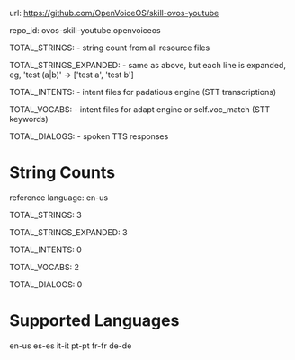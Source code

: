url: https://github.com/OpenVoiceOS/skill-ovos-youtube

repo_id: ovos-skill-youtube.openvoiceos

TOTAL_STRINGS:  - string count from all resource files

TOTAL_STRINGS_EXPANDED: - same as above, but each line is expanded, eg, 'test (a|b)' -> ['test a', 'test b']

TOTAL_INTENTS: - intent files for padatious engine (STT transcriptions)

TOTAL_VOCABS: - intent files for adapt engine or self.voc_match (STT keywords)

TOTAL_DIALOGS: - spoken TTS responses

# String Counts

reference language: en-us

TOTAL_STRINGS: 3

TOTAL_STRINGS_EXPANDED: 3

TOTAL_INTENTS: 0

TOTAL_VOCABS: 2

TOTAL_DIALOGS: 0

# Supported Languages

en-us
es-es
it-it
pt-pt
fr-fr
de-de
